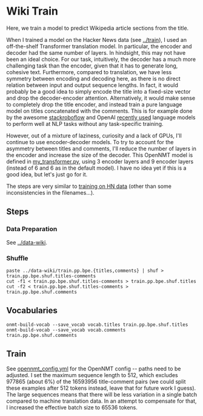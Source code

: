 # Wiki Train
Here, we train a model to predict Wikipedia article sections from the title.

When I trained a model on the Hacker News data (see [../train](../train)), I used an off-the-shelf Transformer translation model. In particular, the encoder and decoder had the same number of layers. In hindsight, this may not have been an ideal choice. For our task, intuitively, the decoder has a much more challenging task than the encoder, given that it has to generate long, cohesive text. Furthermore, compared to translation, we have less symmetry between encoding and decoding here, as there is no direct relation between input and output sequence lengths. In fact, it would probably be a good idea to simply encode the title into a fixed-size vector and drop the decoder-encoder attention. Alternatively, it would make sense to completely drop the title encoder, and instead train a pure language model on titles concatenated with the comments. This is for example done by the awesome [stackroboflow](https://stackroboflow.com) and OpenAI [recently used](https://openai.com/blog/better-language-models/) language models to perform well at NLP tasks without any task-specific training.

However, out of a mixture of laziness, curiosity and a lack of GPUs, I'll continue to use encoder-decoder models. To try to account for the asymmetry between titles and comments, I'll reduce the number of layers in the encoder and increase the size of the decoder. This OpenNMT model is defined in [my_transformer.py](my_transformer.py), using 3 encoder layers and 9 encoder layers (instead of 6 and 6 as in the default model). I have no idea yet if this is a good idea, but let's just go for it.

The steps are very similar to [training on HN data](../train) (other than some inconsistencies in the filenames...).

## Steps
### Data Preparation
See [../data-wiki](../data-wiki).

### Shuffle
```
paste ../data-wiki/train.pp.bpe.{titles,comments} | shuf > train.pp.bpe.shuf.titles-comments
cut -f1 < train.pp.bpe.shuf.titles-comments > train.pp.bpe.shuf.titles
cut -f2 < train.pp.bpe.shuf.titles-comments > train.pp.bpe.shuf.comments
```

## Vocabularies
```
onmt-build-vocab --save_vocab vocab.titles train.pp.bpe.shuf.titles
onmt-build-vocab --save_vocab vocab.comments train.pp.bpe.shuf.comments
```

## Train
See [opennmt_config.yml](opennmt_config.yml) for the OpenNMT config -- paths need to be adjusted.
I set the maximum sequence length to 512, which excludes 977865 (about 6%) of the 16593956 title-comment pairs (we could split these examples after 512 tokens instead, leave that for future work I guess). The large sequences means that there will be less variation in a single batch compared to machine translation data. In an attempt to compensate for that, I increased the effective batch size to 65536 tokens.
